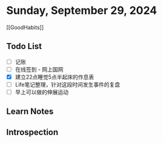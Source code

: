 
# Sunday, September 29, 2024

[[GoodHabits]]

## Todo List

- [ ] 记账
- [ ] 在线签到 - 网上国网
- [x] 建立22点睡觉5点半起床的作息表
- [ ] Life笔记整理，针对这段时间发生事件的复盘
- [ ] 早上可以做的伸展运动

## Learn Notes

## Introspection
